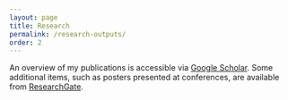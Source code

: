```yaml
---
layout: page
title: Research
permalink: /research-outputs/
order: 2
---
```


An overview of my publications is accessible via [Google Scholar](https://scholar.google.com/citations?user=6DhK95QAAAAJ&hl=en). Some additional items, such as posters presented at conferences, are available from [ResearchGate](https://www.researchgate.net/profile/Francesco-Lombardi-5/research).


